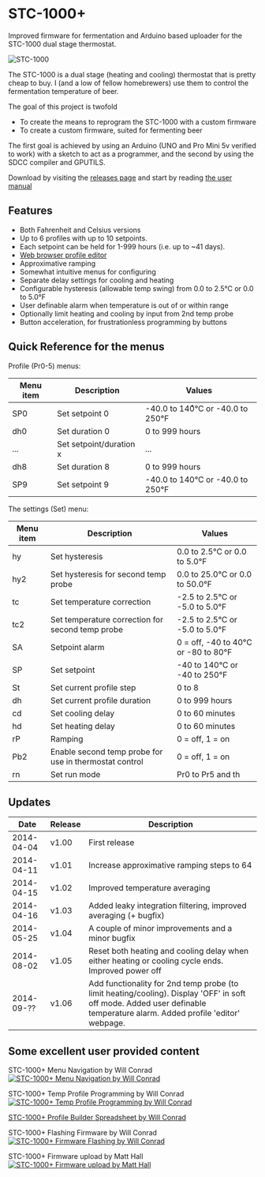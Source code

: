 STC\-1000+
========

Improved firmware for fermentation and Arduino based uploader for the STC-1000 dual stage thermostat.

![STC-1000](http://img.diytrade.com/cdimg/1066822/11467124/0/1261107339/temperature_controllers_STC-1000.jpg)

The STC-1000 is a dual stage (heating and cooling) thermostat that is pretty cheap to buy. I (and a low of fellow homebrewers) use them to control the fermentation temperature of beer.

The goal of this project is twofold
 * To create the means to reprogram the STC-1000 with a custom firmware
 * To create a custom firmware, suited for fermenting beer

The first goal is achieved by using an Arduino (UNO and Pro Mini 5v verified to work) with a sketch to act as a programmer, and the second by using the SDCC compiler and GPUTILS. 

Download by visiting the [releases page](https://github.com/matsstaff/stc1000p/releases)
and start by reading [the user manual](/usermanual/usermanual.md)

Features
--------

* Both Fahrenheit and Celsius versions
* Up to 6 profiles with up to 10 setpoints.
* Each setpoint can be held for 1-999 hours (i.e. up to ~41 days).
* [Web browser profile editor](http://goo.gl/gS4p1U) 
* Approximative ramping
* Somewhat intuitive menus for configuring
* Separate delay settings for cooling and heating
* Configurable hysteresis (allowable temp swing) from 0.0 to 2.5°C or 0.0 to 5.0°F
* User definable alarm when temperature is out of or within range
* Optionally limit heating and cooling by input from 2nd temp probe
* Button acceleration, for frustrationless programming by buttons

Quick Reference for the menus
-----------------------------

Profile (Pr0-5) menus:

|Menu item|Description|Values|
|--------|-------|-------|
|SP0|Set setpoint 0|-40.0 to 140͒°C or -40.0 to 250°F|
|dh0|Set duration 0|0 to 999 hours|
|...|Set setpoint/duration x|...|
|dh8|Set duration 8|0 to 999 hours|
|SP9|Set setpoint 9|-40.0 to 140°C or -40.0 to 250°F|

The settings (Set) menu:

|Menu item|Description|Values|
|---|---|---|
|hy|Set hysteresis|0.0 to 2.5°C or 0.0 to 5.0°F|
|hy2|Set hysteresis for second temp probe|0.0 to 25.0°C or 0.0 to 50.0°F|
|tc|Set temperature correction|-2.5 to 2.5°C or -5.0 to 5.0°F|
|tc2|Set temperature correction for second temp probe|-2.5 to 2.5°C or -5.0 to 5.0°F|
|SA|Setpoint alarm|0 = off, -40 to 40°C or -80 to 80°F|
|SP|Set setpoint|-40 to 140°C or -40 to 250°F|
|St|Set current profile step|0 to 8|
|dh|Set current profile duration|0 to 999 hours|
|cd|Set cooling delay|0 to 60 minutes|
|hd|Set heating delay|0 to 60 minutes|
|rP|Ramping|0 = off, 1 = on|
|Pb2|Enable second temp probe for use in thermostat control|0 = off, 1 = on|
|rn|Set run mode|Pr0 to Pr5 and th|


Updates
-------

|Date|Release|Description|
|----|-------|-----------|
|2014-04-04|v1.00|First release|
|2014-04-11|v1.01|Increase approximative ramping steps to 64|
|2014-04-15|v1.02|Improved temperature averaging|
|2014-04-16|v1.03|Added leaky integration filtering, improved averaging (+ bugfix)|
|2014-05-25|v1.04|A couple of minor improvements and a minor bugfix|
|2014-08-02|v1.05|Reset both heating and cooling delay when either heating or cooling cycle ends. Improved power off| functionality, increased button debounce time, allow longer heating delays.|  
|2014-09-??|v1.06|Add functionality for 2nd temp probe (to limit heating/cooling). Display 'OFF' in soft off mode. Added user definable temperature alarm. Added profile 'editor' webpage.|

Some excellent user provided content
------------------------------------
STC-1000+ Menu Navigation by Will Conrad   
[![STC-1000+ Menu Navigation by Will Conrad](http://img.youtube.com/vi/u95BEq3bk7Q/0.jpg)](http://youtu.be/u95BEq3bk7Q)

STC-1000+ Temp Profile Programming by Will Conrad   
[![STC-1000+ Temp Profile Programming by Will Conrad](http://img.youtube.com/vi/nZst7ETP-w8/0.jpg)](http://youtu.be/nZst7ETP-w8)

[STC-1000+ Profile Builder Spreadsheet by Will Conrad](http://www.blackboxbrew.com/s/STC-1000-Profile-Builder.xlsx "STC-1000+ Profile Builder Spreadsheet by Will Conrad")   

STC-1000+ Flashing Firmware by Will Conrad   
[![STC-1000+ Firmware Flashing by Will Conrad](http://img.youtube.com/vi/-DdTweLYyN0/0.jpg)](http://youtu.be/-DdTweLYyN0)

STC-1000+ Firmware upload by Matt Hall   
[![STC-1000+ Firmware upload by Matt Hall](http://img.youtube.com/vi/oAZKI5U_SoM/0.jpg)](http://youtu.be/oAZKI5U_SoM)
